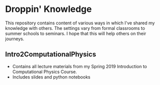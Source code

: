 # Droppin' Knowledge

This repository contains content of various ways in which I've shared my knowledge with others. The settings vary from formal classrooms to summer schools to seminars. I hope that this will help others on their journeys.

## Intro2ComputationalPhysics
* Contains all lecture materials from my Spring 2019 Introduction to Computational Physics Course.
* Includes slides and python notebooks


